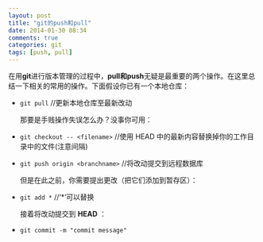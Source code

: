 ```yaml
---
layout: post
title: "git的push和pull"
date: 2014-01-30 08:34
comments: true
categories: git
tags: [push, pull]
---
```

在用**git**进行版本管理的过程中，**pull和push**无疑是最重要的两个操作。在这里总结一下相关的常用的操作。下面假设你已有一个本地仓库：

 - `git pull` //更新本地仓库至最新改动
   
   那要是手贱操作失误怎么办？没事你可用：
   
 - `git checkout -- <filename>` //使用 HEAD 中的最新内容替换掉你的工作目录中的文件(注意间隔)
   
 - `git push origin <branchname>`  //将改动提交到远程数据库
   
   但是在此之前，你需要提出更改（把它们添加到暂存区）：
   
 - `git add *` //‘*’可以替换
   
   接着将改动提交到 **HEAD** ：
   
 - `git commit -m "commit message"`
